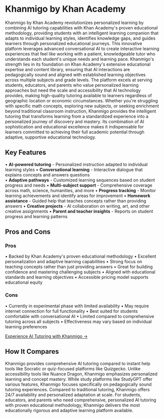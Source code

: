 # Khanmigo by Khan Academy

Khanmigo by Khan Academy revolutionizes personalized learning by combining AI tutoring capabilities with Khan Academy's proven educational methodology, providing students with an intelligent learning companion that adapts to individual learning styles, identifies knowledge gaps, and guides learners through personalized educational journeys. This innovative platform leverages advanced conversational AI to create interactive learning experiences that feel like working with a patient, knowledgeable tutor who understands each student's unique needs and learning pace. Khanmigo's strength lies in its foundation on Khan Academy's extensive educational expertise and content library, ensuring that AI interactions are pedagogically sound and aligned with established learning objectives across multiple subjects and grade levels. The platform excels at serving students, educators, and parents who value personalized learning approaches but need the scale and accessibility that AI technology provides, making high-quality tutoring available to learners regardless of geographic location or economic circumstances. Whether you're struggling with specific math concepts, exploring new subjects, or seeking enrichment beyond traditional classroom instruction, Khanmigo provides the intelligent tutoring that transforms learning from a standardized experience into a personalized journey of discovery and mastery. Its combination of AI sophistication and educational excellence makes it indispensable for learners committed to achieving their full academic potential through adaptive, supportive educational technology.

## Key Features

• **AI-powered tutoring** - Personalized instruction adapted to individual learning styles
• **Conversational learning** - Interactive dialogue that explains concepts and answers questions  
• **Adaptive pathways** - Customized learning sequences based on student progress and needs
• **Multi-subject support** - Comprehensive coverage across math, science, humanities, and more
• **Progress tracking** - Monitor learning achievements and identify areas for improvement
• **Homework assistance** - Guided help that teaches concepts rather than providing answers
• **Creative projects** - AI collaboration on writing, art, and other creative assignments
• **Parent and teacher insights** - Reports on student progress and learning patterns

## Pros and Cons

### Pros
• Backed by Khan Academy's proven educational methodology
• Excellent personalization and adaptive learning capabilities
• Strong focus on teaching concepts rather than just providing answers
• Great for building confidence and mastering challenging subjects
• Aligned with educational standards and learning objectives
• Accessible pricing model supports educational equity

### Cons
• Currently in experimental phase with limited availability
• May require internet connection for full functionality
• Best suited for students comfortable with conversational AI
• Limited compared to comprehensive tutoring across all subjects
• Effectiveness may vary based on individual learning preferences

[Experience AI Tutoring with Khanmigo →](https://www.khanacademy.org/khan-labs)

## How It Compares

Khanmigo provides comprehensive AI tutoring compared to instant help tools like Socratic or quiz-focused platforms like Quizgecko. Unlike accessibility tools like Nuance Dragon, Khanmigo emphasizes personalized learning and concept mastery. While study platforms like StudyGPT offer various features, Khanmigo focuses specifically on pedagogically sound tutoring experiences. Compared to traditional tutoring, Khanmigo offers 24/7 availability and personalized adaptation at scale. For students, educators, and parents who need comprehensive, personalized AI tutoring with proven educational methodology, Khanmigo delivers the most educationally rigorous and adaptive learning platform available.